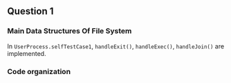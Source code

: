 ## Question 1

### Main Data Structures Of File System
In `UserProcess.selfTestCase1`, `handleExit()`, `handleExec()`, `handleJoin()` are implemented.

### Code organization